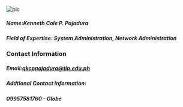 ![pic](https://user-images.githubuserontent.com/75467493/101238487-99dd6480-371b-11eb-870e-3611b7bfbe36.jpg)  
##### Name:Kenneth Cole P. Pajadura  
##### Field of Expertise: System Administration, Network Administration  
  
### Contact Information  
##### Email:qkcppajadura@tip.edu.ph  
##### Addtional Contact Information:  
##### 09957581760 - Globe  
